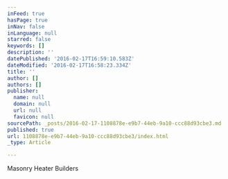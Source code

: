 ```yaml
---
inFeed: true
hasPage: true
inNav: false
inLanguage: null
starred: false
keywords: []
description: ''
datePublished: '2016-02-17T16:59:10.583Z'
dateModified: '2016-02-17T16:58:23.334Z'
title: ''
author: []
authors: []
publisher:
  name: null
  domain: null
  url: null
  favicon: null
sourcePath: _posts/2016-02-17-1108878e-e9b7-44eb-9a10-ccc88d93cbe3.md
published: true
url: 1108878e-e9b7-44eb-9a10-ccc88d93cbe3/index.html
_type: Article

---
```

Masonry Heater Builders
